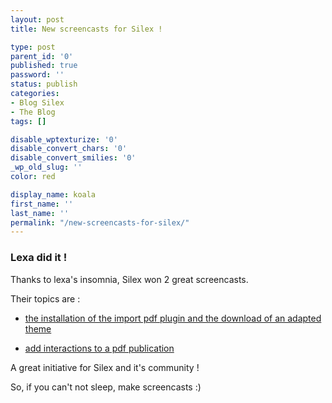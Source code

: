 ```yaml
---
layout: post
title: New screencasts for Silex !

type: post
parent_id: '0'
published: true
password: ''
status: publish
categories:
- Blog Silex
- The Blog
tags: []

disable_wptexturize: '0'
disable_convert_chars: '0'
disable_convert_smilies: '0'
_wp_old_slug: ''
color: red

display_name: koala
first_name: ''
last_name: ''
permalink: "/new-screencasts-for-silex/"
---
```


### Lexa did it !

Thanks to lexa's insomnia, Silex won 2 great screencasts.

Their topics are
: 
*   [the installation of the import pdf plugin and the download of an adapted theme](http://www.screenr.com/4bw)

*   [add interactions to a pdf publication](http://www.screenr.com/3bw)

A great initiative for Silex and it's community !

So, if you can't not sleep, make screencasts :)

